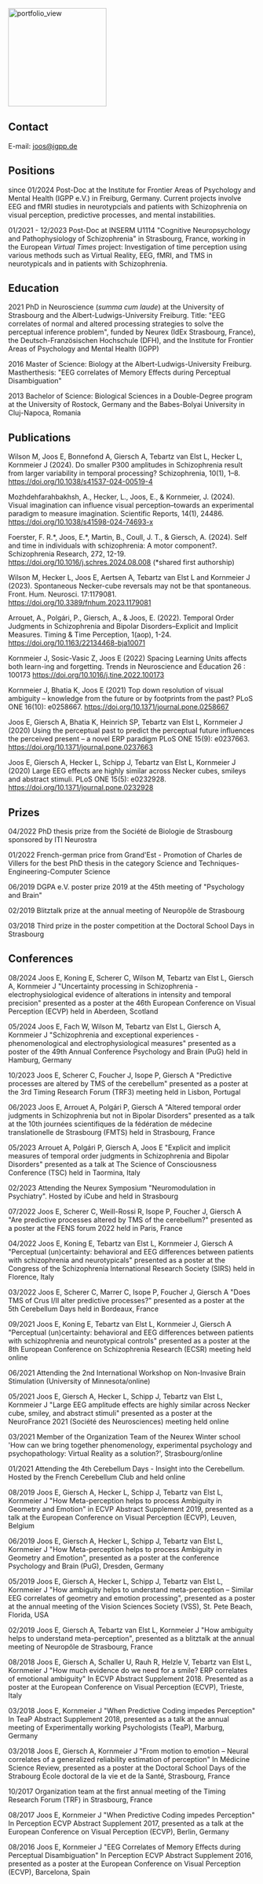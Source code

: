 [//]: # "## Dr. rer. nat. Ellen Joos"

<img width="200" alt="portfolio_view" src="https://user-images.githubusercontent.com/97749444/149893498-e56fc70f-ce25-4cdb-844c-45d4085e3bf9.jpg">

## Contact
E-mail: [joos@igpp.de](mailto:joos@igpp.de)

## Positions

since 01/2024 Post-Doc at the Institute for Frontier Areas of Psychology and Mental Health (IGPP e.V.) in Freiburg, Germany. Current projects involve EEG and fMRI studies in neurotypcials and patients with Schizophrenia on visual perception, predictive processes, and mental instabilities. 

01/2021 - 12/2023 Post-Doc at INSERM U1114 "Cognitive Neuropsychology and Pathophysiology of Schizophrenia" in Strasbourg, France, working in the European _Virtual Times_ project: Investigation of time perception using various methods such as Virtual Reality, EEG, fMRI, and TMS in neurotypicals and in patients with Schizophrenia.

## Education

2021 PhD in Neuroscience (_summa cum laude_) at the University of Strasbourg and the Albert-Ludwigs-University Freiburg. Title: "EEG correlates of normal and altered processing strategies to solve the perceptual inference problem", funded by Neurex (IdEx Strasbourg, France), the Deutsch-Französischen Hochschule (DFH), and the Institute for Frontier Areas of Psychology and Mental Health (IGPP)

2016 Master of Science: Biology at the Albert-Ludwigs-University Freiburg. Mastherthesis: "EEG correlates of Memory Effects during Perceptual Disambiguation"

2013 Bachelor of Science: Biological Sciences in a Double-Degree program at the University of Rostock, Germany and the Babes-Bolyai University in Cluj-Napoca, Romania

## Publications

Wilson M, Joos E, Bonnefond A, Giersch A, Tebartz van Elst L, Hecker L, Kornmeier J (2024). Do smaller P300 amplitudes in Schizophrenia result from larger variability in temporal processing? Schizophrenia, 10(1), 1–8. <a href="https://doi.org/10.1038/s41537-024-00519-4"> https://doi.org/10.1038/s41537-024-00519-4 </a>

Mozhdehfarahbakhsh, A., Hecker, L., Joos, E., & Kornmeier, J. (2024). Visual imagination can influence visual perception–towards an experimental paradigm to measure imagination. Scientific Reports, 14(1), 24486. <a href="https://doi.org/10.1038/s41598-024-74693-x"> https://doi.org/10.1038/s41598-024-74693-x </a>

Foerster, F. R.\*, Joos, E.\*, Martin, B., Coull, J. T., & Giersch, A. (2024). Self and time in individuals with schizophrenia: A motor component?. Schizophrenia Research, 272, 12-19. <a href="https://doi.org/10.1016/j.schres.2024.08.008"> https://doi.org/10.1016/j.schres.2024.08.008 </a> (*shared first authorship)

Wilson M, Hecker L, Joos E, Aertsen A, Tebartz van Elst L and Kornmeier J (2023). Spontaneous Necker-cube reversals may not be that spontaneous. Front. Hum. Neurosci. 17:1179081. <a href="https://doi.org/10.3389/fnhum.2023.1179081"> https://doi.org/10.3389/fnhum.2023.1179081 </a>

Arrouet, A., Polgári, P., Giersch, A., & Joos, E. (2022). Temporal Order Judgments in Schizophrenia and Bipolar Disorders–Explicit and Implicit Measures. Timing & Time Perception, 1(aop), 1-24. <a href="https://doi.org/10.1163/22134468-bja10071"> https://doi.org/10.1163/22134468-bja10071 </a>

Kornmeier J, Sosic-Vasic Z, Joos E (2022) Spacing Learning Units affects both learn-ing and forgetting. Trends in Neuroscience and Education 26 : 100173 <a href="https://doi.org/10.1016/j.tine.2022.100173"> https://doi.org/10.1016/j.tine.2022.100173 </a>

Kornmeier J, Bhatia K, Joos E (2021) Top down resolution of visual ambiguity – knowledge from the future or by footprints from the past? PLoS ONE 16(10): e0258667. <a href="https://doi.org/10.1371/journal.pone.0258667"> https://doi.org/10.1371/journal.pone.0258667 </a>

Joos E, Giersch A, Bhatia K, Heinrich SP, Tebartz van Elst L, Kornmeier J (2020) Using the perceptual past to predict the perceptual future influences the perceived present – a novel ERP paradigm PLoS ONE 15(9): e0237663. <a href="https://doi.org/10.1371/journal.pone.0237663"> https://doi.org/10.1371/journal.pone.0237663 </a>

Joos E, Giersch A, Hecker L, Schipp J, Tebartz van Elst L, Kornmeier J (2020) Large EEG effects are highly similar across Necker cubes, smileys and abstract stimuli. PLoS ONE 15(5): e0232928. <a href="https://doi.org/10.1371/journal.pone.0232928"> https://doi.org/10.1371/journal.pone.0232928 </a>


## Prizes

04/2022 PhD thesis prize from the Société de Biologie de Strasbourg sponsored by ITI Neurostra

01/2022 French-german price from Grand'Est - Promotion of Charles de Villers for the best PhD thesis in the category Science and Techniques-Engineering-Computer Science

06/2019 DGPA e.V. poster prize 2019 at the 45th meeting of "Psychology and Brain"

02/2019 Blitztalk prize at the annual meeting of Neuropôle de Strasbourg

03/2018 Third prize in the poster competition at the Doctoral School Days in Strasbourg


## Conferences

08/2024 Joos E, Koning E, Scherer C, Wilson M, Tebartz van Elst L, Giersch A, Kornmeier J "Uncertainty processing in Schizophrenia - electrophysiological evidence of alterations in intensity and temporal precision" presented as a poster at the 46th European Conference on Visual Perception (ECVP) held in Aberdeen, Scotland

05/2024 Joos E, Fach W, Wilson M, Tebartz van Elst L, Giersch A, Kornmeier J "Schizophrenia and exceptional experiences - phenomenological and electrophysiological measures" presented as a poster of the 49th Annual Conference Psychology and Brain (PuG) held in Hamburg, Germany

10/2023 Joos E, Scherer C, Foucher J, Isope P, Giersch A "Predictive processes are altered by TMS of the cerebellum" presented as a poster at the 3rd Timing Research Forum (TRF3) meeting held in Lisbon, Portugal

06/2023 Joos E, Arrouet A, Polgári P, Giersch A "Altered temporal order judgments in Schizophrenia but not in Bipolar Disorders" presented as a talk at the 10th journées scientifiques de la fédération de médecine translationelle de Strasbourg (FMTS) held in Strasbourg, France

05/2023 Arrouet A, Polgári P, Giersch A, Joos E "Explicit and implicit measures of temporal order judgments in Schizophrenia and Bipolar Disorders" presented as a talk at The Science of Consciousness Conference (TSC) held in Taormina, Italy

02/2023 Attending the Neurex Symposium "Neuromodulation in Psychiatry". Hosted by iCube and held in Strasbourg

07/2022 Joos E, Scherer C, Weill-Rossi R, Isope P, Foucher J, Giersch A "Are predictive processes altered by TMS of the cerebellum?" presented as a poster at the FENS forum 2022 held in Paris, France

04/2022 Joos E, Koning E, Tebartz van Elst L, Kornmeier J, Giersch A "Perceptual (un)certainty: behavioral and EEG differences between patients with schizophrenia and neurotypicals" presented as a poster at the Congress of the Schizophrenia International Research Society (SIRS) held in Florence, Italy

03/2022 Joos E, Scherer C, Marrer C, Isope P, Foucher J, Giersch A "Does TMS of Crus I/II alter predictive processes?" presented as a poster at the 5th Cerebellum Days held in Bordeaux, France

09/2021 Joos E, Koning E, Tebartz van Elst L, Kornmeier J, Giersch A "Perceptual (un)certainty: behavioral and EEG differences between patients with schizophrenia and neurotypical controls" presented as a poster at the 8th European Conference on Schizophrenia Research (ECSR) meeting held online

06/2021 Attending the 2nd International Workshop on Non-Invasive Brain Stimulation (University of Minnesota/online)

05/2021 Joos E, Giersch A, Hecker L, Schipp J, Tebartz van Elst L, Kornmeier J "Large EEG amplitude effects are highly similar across Necker cube, smiley, and abstract stimuli" presented as a poster at the NeuroFrance 2021 (Société des Neurosciences) meeting held online

03/2021 Member of the Organization Team of the Neurex Winter school 'How can we bring together phenomenology, experimental psychology and psychopathology: Virtual Reality as a solution?', Strasbourg/online

01/2021 Attending the 4th Cerebellum Days - Insight into the Cerebellum. Hosted by the French Cerebellum Club and held online

08/2019 Joos E, Giersch A, Hecker L, Schipp J, Tebartz van Elst L, Kornmeier J "How Meta-perception helps to process Ambiguity in Geometry and Emotion" in ECVP Abstract Supplement 2019, presented as a talk at the European Conference on Visual Perception (ECVP), Leuven, Belgium

06/2019 Joos E, Giersch A, Hecker L, Schipp J, Tebartz van Elst L, Kornmeier J "How Meta-perception helps to process Ambiguity in Geometry and Emotion", presented as a poster at the conference Psychology and Brain (PuG), Dresden, Germany

05/2019 Joos E, Giersch A, Hecker L, Schipp J, Tebartz van Elst L, Kornmeier J "How ambiguity helps to understand meta-perception – Similar EEG correlates of geometry and emotion processing", presented as a poster at the annual meeting of the Vision Sciences Society (VSS), St. Pete Beach, Florida, USA

02/2019 Joos E, Giersch A, Tebartz van Elst L, Kornmeier J "How ambiguity helps to understand meta-perception", presented as a blitztalk at the annual meeting of Neuropôle de Strasbourg, France

08/2018 Joos E, Giersch A, Schaller U, Rauh R, Helzle V, Tebartz van Elst L, Kornmeier J "How much evidence do we need for a smile? ERP correlates of emotional ambiguity" In ECVP Abstract Supplement 2018. Presented as a poster at the European Conference on Visual Perception (ECVP), Trieste, Italy

03/2018 Joos E, Kornmeier J "When Predictive Coding impedes Perception" In TeaP Abstract Supplement 2018, presented as a talk at the annual meeting of Experimentally working Psychologists (TeaP), Marburg, Germany

03/2018 Joos E, Giersch A, Kornmeier J "From motion to emotion – Neural correlates of a generalized reliability estimation of perception" In Médicine Science Review, presented as a poster at the Doctoral School Days of the Strabourg École doctoral de la vie et de la Santé, Strasbourg, France

10/2017 Organization team at the first annual meeting of the Timing Research Forum (TRF) in Strasbourg, France

08/2017 Joos E, Kornmeier J "When Predictive Coding impedes Perception" In Perception ECVP Abstract Supplement 2017, presented as a talk at the European Conference on Visual Perception (ECVP), Berlin, Germany

08/2016 Joos E, Kornmeier J "EEG Correlates of Memory Effects during Perceptual Disambiguation" In Perception ECVP Abstract Supplement 2016, presented as a poster at the European Conference on Visual Perception (ECVP), Barcelona, Spain 

[//]: # "You can use the [editor on GitHub](https://github.com/ellenjoos/ellenjoos.github.io/edit/main/index.md) to maintain and preview the content for your website in Markdown files."

[//]: # "Whenever you commit to this repository, GitHub Pages will run [Jekyll](https://jekyllrb.com/) to rebuild the pages in your site, from the content in your Markdown files."

[//]: # "### Markdown"

[//]: # "Markdown is a lightweight and easy-to-use syntax for styling your writing. It includes conventions for"

[//]: # "```markdown"
[//]: # "Syntax highlighted code block"

[//]: # "# Header 1"
[//]: # "## Header 2"
[//]: # "### Header 3"

[//]: # "- Bulleted"
[//]: # "- List"

[//]: # "1. Numbered"
[//]: # "2. List"

[//]: # "**Bold** and _Italic_ and `Code` text"

[//]: # "[Link](url) and ![Image](src)"
[//]: # "```"

[//]: # "For more details see [Basic writing and formatting syntax](https://docs.github.com/en/github/writing-on-github/getting-started-with-writing-and-formatting-on-github/basic-writing-and-formatting-syntax)."

[//]: # "### Jekyll Themes"

[//]: # "Your Pages site will use the layout and styles from the Jekyll theme you have selected in your [repository settings](https://github.com/ellenjoos/ellenjoos.github.io/settings/pages). The name of this theme is saved in the Jekyll `_config.yml` configuration file."

[//]: # "### Support or Contact"

[//]: # "Having trouble with Pages? Check out our [documentation](https://docs.github.com/categories/github-pages-basics/) or [contact support](https://support.github.com/contact) and we’ll help you sort it out."

